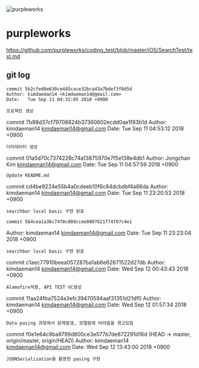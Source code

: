 ![purpleworks](purpleworks.jpg)

# purpleworks


https://github.com/purpleworks/coding_test/blob/master/iOS/SearchTest/test.md

## git log 

```
commit 5b2cfed8e630ce445cace32bca43a7bdef3f0d5d
Author: kimdaeman14 <kimdaeman14@gmail.com>
Date:   Tue Sep 11 04:32:05 2018 +0900

프로젝트 생성

```

commit 7b98d37cf79708824b37360602ecdd0ae1f83b1d
Author: kimdaeman14 <kimdaeman14@gmail.com>
Date:   Tue Sep 11 04:53:12 2018 +0900

    더미데이터 생성

commit 01a5d70c7374228c74a13875970e7f5e138e4db1
Author: Jongchan Kim <kimdaeman14@gmail.com>
Date:   Tue Sep 11 04:57:59 2018 +0900

    Update README.md

commit cd4be9224e55b4a0cdeeb10f6c84dcbdbf4a66da
Author: kimdaeman14 <kimdaeman14@gmail.com>
Date:   Tue Sep 11 23:20:53 2018 +0900

    searchbar local basic 구현 완료
    
    commit 564cea1a36c74f0c00dccee0007621f74f07c4e1
Author: kimdaeman14 <kimdaeman14@gmail.com>
Date:   Tue Sep 11 23:23:04 2018 +0900

    searchbar local basic 구현 완료

commit c1aec77910beea057287ba1ab6e62871522d27db
Author: kimdaeman14 <kimdaeman14@gmail.com>
Date:   Wed Sep 12 00:43:43 2018 +0900

    Alamofire적용, API TEST VC생성

commit 11aa24fba7524a3efc39470594aaf31351d21df0
Author: kimdaeman14 <kimdaeman14@gmail.com>
Date:   Wed Sep 12 01:57:34 2018 +0900

    Data pasing 과정에서 문제발생, 모델링에 어려움을 겪고있음

commit f0e1e64c9ba9799d800ce3e577b7de872291d16d (HEAD -> master, origin/master, origin/HEAD)
Author: kimdaeman14 <kimdaeman14@gmail.com>
Date:   Wed Sep 12 13:43:00 2018 +0900

    JSONSerialization을 활용한 pasing 구현



